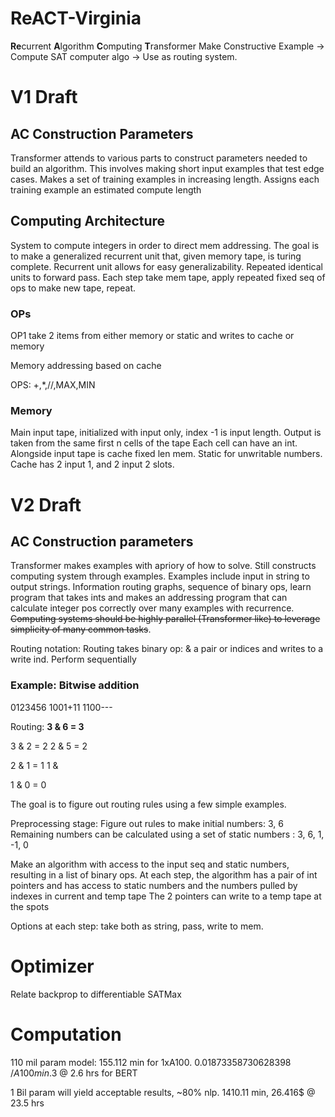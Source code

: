 # ReACT-Virginia
**Re**current **A**lgorithm **C**omputing **T**ransformer
Make Constructive Example -> Compute SAT computer algo -> Use as routing system.

# V1 Draft
## AC Construction Parameters
Transformer attends to various parts to construct parameters needed to build an algorithm.
This involves making short input examples that test edge cases.
Makes a set of training examples in increasing length. Assigns each training example an estimated compute length

## Computing Architecture
System to compute integers in order to direct mem addressing.
The goal is to make a generalized recurrent unit that, given memory tape, is turing complete.
Recurrent unit allows for easy generalizability. Repeated identical units to forward pass.
Each step take mem tape, apply repeated fixed seq of ops to make new tape, repeat.
### OPs
OP1 take 2 items from either memory or static and writes to cache or memory

Memory addressing based on cache

OPS: +,*,//,MAX,MIN

### Memory
Main input tape, initialized with input only, index -1 is input length.
Output is taken from the same first n cells of the tape
Each cell can have an int.
Alongside input tape is cache fixed len mem.
Static for unwritable numbers.
Cache has 2 input 1, and 2 input 2 slots.

# V2 Draft
## AC Construction parameters 
Transformer makes examples with apriory of how to solve. Still constructs computing system through examples. Examples include input in string to output strings. Information routing graphs, sequence of binary ops, learn program that takes ints and makes an addressing program that can calculate integer pos correctly over many examples with recurrence. ~~Computing systems should be highly parallel (Transformer like) to leverage simplicity of many common tasks~~.

Routing notation: Routing takes binary op: & a pair or indices and writes to a write ind. Perform sequentially

### Example: Bitwise addition
0123456
1001+11
1100---

Routing:
**3 & 6 = 3**

3 & 2 = 2
2 & 5 = 2

2 & 1 = 1
1 & 

1 & 0 = 0


The goal is to figure out routing rules using a few simple examples.

Preprocessing stage: Figure out rules to make initial numbers: 3, 6
Remaining numbers can be calculated using a set of static numbers : 3, 6, 1, -1, 0

Make an algorithm with access to the input seq and static numbers, resulting in a list of binary ops.
At each step, the algorithm has a pair of int pointers and has access to static numbers and the numbers pulled by indexes in current and temp tape
The 2 pointers can write to a temp tape at the spots

Options at each step: take both as string, pass, write to mem.


# Optimizer
Relate backprop to differentiable SATMax


# Computation

110 mil param model: 155.112 min for 1xA100. 0.01873358730628398 $/A100 min. 3$ @ 2.6 hrs for BERT

1 Bil param will yield acceptable results, ~80% nlp. 1410.11 min, 26.416$ @ 23.5 hrs
